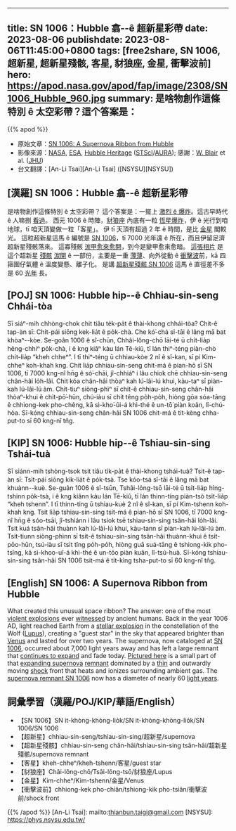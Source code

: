   ---
title: SN 1006：Hubble 翕--ê 超新星彩帶
date: 2023-08-06
publishdate: 2023-08-06T11:45:00+0800
tags: [free2share, SN 1006, 超新星, 超新星殘骸, 客星, 豺狼座, 金星, 衝擊波前]
hero: https://apod.nasa.gov/apod/fap/image/2308/SN1006_Hubble_960.jpg
summary: 是啥物創作這條特別 ê 太空彩帶？這个答案是：
---

{{% apod %}}

- 原始文章：[SN 1006: A Supernova Ribbon from Hubble](https://apod.nasa.gov/apod/ap230806.html)
- 影像來源：[NASA](https://www.nasa.gov/), [ESA](https://www.esa.int), [Hubble Heritage](https://hubblesite.org/images/hubble-heritage) ([STScI](https://www.stsci.edu/)/[AURA](https://www.aura-astronomy.org/)); 感謝：[W. Blair](https://physics-astronomy.jhu.edu/directory/william-blair/) et al. ([JHU](https://physics-astronomy.jhu.edu/))
- 台文翻譯：[An-Li Tsai][An-Li Tsai] ([NSYSU][NSYSU])

## [漢羅] SN 1006：Hubble 翕--ê 超新星彩帶
是啥物創作這條特別 ê 太空彩帶？
這个答案是：一擺上 [激烈 ê 爆炸][violent explosions]。這古早時代 ê 人嘛捌 [看過][witnessed]。
西元 1006 ê 時陣，[豺狼座][Lupus] 內底有一粒 [恆星爆炸][stellar explosion]，伊 ê 光行到咱地球，tī 咱天頂變做一粒「客星」。
伊 tī 天頂有超過 2 年 ê 時間，是比 [金星][Venus] 閣較光。
這粒超新星這馬 ê 編號是 [SN 1006][SN 1006]，tī 7000 光年遠 ê 所在，而且伊留足濟超新星殘骸落來。
這寡殘骸 [湠甲愈來愈開][continues to expand]，到今是變甲愈來愈暗。
[這張相片][Pictured here] 是這个超新星 [殘骸][remnant] [湠開][expanding supernova] ê 一部份，主要是一重 [薄薄][thin]、向外徙動 ê [衝擊波][shock]前，kā 四箍圍仔氣體 ê 溫度變懸、離子化。
是講 [超新星殘骸 SN 1006][supernova remnant SN 1006] 這馬 ê 直徑差不多是 60 [光年][light years] 長。

## [POJ] SN 1006: Hubble hip--ê Chhiau-sin-seng Chhái-tòa
Sī siáⁿ-mih chhòng-chok chit tiâu te̍k-pa̍t ê thài-khong chhái-tòa?
Chit-ê tap-àn sī: Chi̍t-pái siōng kek-lia̍t ê po̍k-chà.
Che kó͘-chá sî-tāi ê lâng mā bat khòaⁿ--kòe.
Se-goân 1006 ê sî-chūn, Chhâi-lông-chō lāi-té ū chi̍t-lia̍p hêng-chhiⁿ po̍k-chà, i ê kng kiâⁿ kàu lán Tē-kiû, tī lán thiⁿ-téng piàn-chò chi̍t-lia̍p “kheh chheⁿ”.
I tī thiⁿ-téng ū chhiau-kòe 2 nî ê sî-kan, sī pí Kim-chheⁿ koh-khah kng.
Chit lia̍p chhiau-sin-seng chit-má ê pian-hō sī SN 1006, tī 7000 kng-nî hn̄g ê só͘-chāi, jî-chhiáⁿ i lâu chiok chē chhiau-sin-seng chân-hâi lo̍h-lâi.
Chit kóa chân-hâi thòaⁿ kah lú-lâi-lú khui, kàu-taⁿ sī piàn-kah lú-lâi-lú àm.
Chit-tiuⁿ siòng-phìⁿ sī chit-ê chhiau-sin-seng chân-hâi thòaⁿ-khui ê chi̍t-pō͘-hūn, chú-iàu sī chi̍t têng po̍h-po̍h, hiòng gōa sóa-tāng ê chhiong-kek pho-chêng, kā sì-kho͘-ûi-á khì-thé ê un-tō͘ piàn koân, lî-chú-hòa.
Sī-kóng chhiau-sin-seng chân-hâi SN 1006 chit-má ê ti̍t-kèng chha-put-to sī 60 kng-nî tn̂g.

## [KIP] SN 1006: Hubble hip--ê Tshiau-sin-sing Tshái-tuà
Sī siánn-mih tshòng-tsok tsit tiâu ti̍k-pa̍t ê thài-khong tshái-tuà?
Tsit-ê tap-àn sī: Tsi̍t-pái siōng kik-lia̍t ê po̍k-tsà.
Tse kóo-tsá sî-tāi ê lâng mā bat khuànn--kuè.
Se-guân 1006 ê sî-tsūn, Tshâi-lông-tsō lāi-té ū tsi̍t-lia̍p hîng-tshinn po̍k-tsà, i ê kng kiânn kàu lán Tē-kiû, tī lán thinn-tíng piàn-tsò tsi̍t-lia̍p “kheh tshenn”.
I tī thinn-tíng ū tshiau-kuè 2 nî ê sî-kan, sī pí Kim-tshenn koh-khah kng.
Tsit lia̍p tshiau-sin-sing tsit-má ê pian-hō sī SN 1006, tī 7000 kng-nî hn̄g ê sóo-tsāi, jî-tshiánn i lâu tsiok tsē tshiau-sin-sing tsân-hâi lo̍h-lâi.
Tsit kuá tsân-hâi thuànn kah lú-lâi-lú khui, kàu-tann sī piàn-kah lú-lâi-lú àm.
Tsit-tiunn siòng-phìnn sī tsit-ê tshiau-sin-sing tsân-hâi thuànn-khui ê tsi̍t-pōo-hūn, tsú-iàu sī tsi̍t tîng po̍h-po̍h, hiòng guā suá-tāng ê tshiong-kik pho-tsîng, kā sì-khoo-uî-á khì-thé ê un-tōo piàn kuân, lî-tsú-huà.
Sī-kóng tshiau-sin-sing tsân-hâi SN 1006 tsit-má ê ti̍t-kìng tsha-put-to sī 60 kng-nî tn̂g.

## [English] SN 1006: A Supernova Ribbon from Hubble
What created this unusual space ribbon?
The answer: one of the most [violent explosions][violent explosions] ever [witnessed][witnessed] by ancient humans.
Back in the year 1006 AD, light reached Earth from a [stellar explosion][stellar explosion] in the constellation of the Wolf ([Lupus][Lupus]), creating a "guest star" in the sky that appeared brighter than [Venus][Venus] and lasted for over two years.
The supernova, now cataloged at [SN 1006][SN 1006], occurred about 7,000 light years away and has left a large remnant that [continues to expand][continues to expand] and fade today.
[Pictured here][Pictured here] is a small part of that [expanding supernova][expanding supernova] [remnant][remnant] dominated by a [thin][thin] and outwardly moving [shock][shock] front that heats and ionizes surrounding ambient gas.
The [supernova remnant SN 1006][supernova remnant SN 1006] now has a diameter of nearly 60 [light years][light years].

## 詞彙學習（漢羅/POJ/KIP/華語/English）
- 【SN 1006】SN it-khòng-khòng-lio̍k/SN it-khòng-khòng-lio̍k/SN 1006/SN 1006
- 【超新星】chhiau-sin-seng/tshiau-sin-sing/超新星/supernova
- 【超新星殘骸】chhiau-sin-seng chân-hâi/tshiau-sin-sing tsân-hâi/超新星殘骸/supernova remnant
- 【客星】kheh-chheⁿ/kheh-tshenn/客星/guest star
- 【豺狼座】Châi-lông-chō/Tsâi-lông-tsō/豺狼座/Lupus
- 【金星】Kim-chheⁿ/Kim-tshenn/金星/Venus
- 【衝擊波前】chhiong-kek pho-chiân/tshiong-kik pho-tsiân/衝擊波前/shock front

{{% /apod %}}
[An-Li Tsai]: mailto:thianbun.taigi@gmail.com
[NSYSU]: https://phys.nsysu.edu.tw/

[copyright]: https://apod.nasa.gov/apod/fap/lib/about_apod.html#srapply
[License]: https://creativecommons.org/licenses/by/2.0/

[violent explosions]:https://en.wikipedia.org/wiki/Supernova
[witnessed]:https://www.sadanduseless.com/wp-content/uploads/2018/11/funny-suprised-cat2.jpg
[stellar explosion]:https://youtu.be/BukKR_41r9g
[Lupus]:https://en.wikipedia.org/wiki/Lupus_(constellation)
[Venus]:https://apod.nasa.gov/apod/ap230306.html
[SN 1006]:https://en.wikipedia.org/wiki/SN_1006
[continues to expand]:https://en.wikipedia.org/wiki/SN_1006#/media/File:SN_1006_Remnant_Expansion_Comparison.jpeg
[Pictured here]:https://hubblesite.org/contents/media/images/2008/22/2351-Image.html
[expanding supernova]:https://apod.nasa.gov/apod/ap140712.html
[remnant]:http://hubblesite.org/newscenter/archive/releases/2008/22/image/b/
[thin]:https://apod.nasa.gov/apod/ap030317.html
[shock]:https://apod.nasa.gov/apod/ap220522.html
[supernova remnant SN 1006]:https://youtu.be/hAMIqzvpZDc
[light years]:https://spaceplace.nasa.gov/light-year/en/
